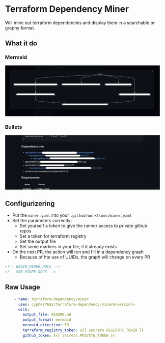 # Terraform Dependency Miner

Will mine out terraform dependencies and display them in a searchable or graphy format.

## What it do

### Mermaid
![mermaid graph](examples/example_graph.png)

### Bullets
![bullet graph](examples/bullet_graph.png)

## Configurizering
 * Put the `miner.yaml` into your `.github/workflows/miner.yaml`
 * Set the parameters correctly:
   * Set yourself a token to give the runner access to private github repos
   * Set a token for terraform registry 
   * Set the output file
   * Set some markers in your file, if it already exists
 * On the next PR, the action will run and fill in a dependency graph
   * Because of hte use of UUIDs, the graph will change on every PR
```markdown
<!-- BEGIN_MINER_DOCS -->
<!-- END_MINER_DOCS -->
```

## Raw Usage
```yaml
    - name: terraform-dependency-miner
      uses: cypher7682/terraform-dependency-miner@<version>
      with:
        output_file: README.md
        output_format: mermaid
        mermaid_direction: TD
        terraform_registry_token: ${{ secrets.REGISTRY_TOKEN }}
        github_token: ${{ secrets.PRIVATE_TOKEN }}
```